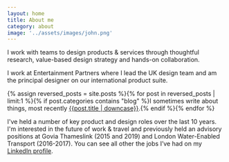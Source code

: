 ```yaml
---
layout: home
title: About me
category: about
image: '../assets/images/john.png'
--- 
```


I work with teams to design products & services through thoughtful research, value-based design strategy and hands-on collaboration.

I work at Entertainment Partners where I lead the UK design team and am the principal designer on our international product suite.

{% assign reversed_posts = site.posts %}{% for post in reversed_posts | limit:1 %}{% if post.categories contains "blog" %}I sometimes write about things, most recently <a href="{{ post.url }}">{{post.title | downcase}}</a>.{% endif %}{% endfor %}


I've held a number of key product and design roles over the last 10 years. I'm interested in the future of work & travel and previously held an advisory positions at Govia Thameslink (2015 and 2019) and London Water-Enabled Transport (2016-2017). You can see all other the jobs I’ve had on my [LinkedIn profile][5].


[1]: http://www.ep.com
[2]: https://wegotpop.com 
[3]: https://www.wegotpop.com/pages/uk/production/
[5]: https://www.linkedin.com/in/johnmahaynes/
[6]: https://www.printersplayhouse.co.uk
[7]: https://www.moarguitars.com
[8]: https://www.thegreatfire.co.uk